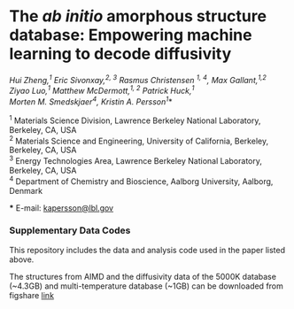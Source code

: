 
# The _ab initio_ amorphous **structure** database: Empowering machine learning to decode diffusivity

**Hui Zheng,<sup>1</sup> Eric Sivonxay,<sup>2, 3</sup> Rasmus Christensen <sup>1, 4</sup>, Max Gallant,<sup>1,2</sup>  
Ziyao Luo,<sup>1</sup> Matthew McDermott,<sup>1, 2</sup> Patrick Huck,<sup>1</sup>  
Morten M. Smedskjaer<sup>4</sup>, Kristin A. Persson<sup>1*</sup>**

<sup>1</sup> Materials Science Division, Lawrence Berkeley National Laboratory, Berkeley, CA, USA  
<sup>2</sup> Materials Science and Engineering, University of California, Berkeley, Berkeley, CA, USA  
<sup>3</sup> Energy Technologies Area, Lawrence Berkeley National Laboratory, Berkeley, CA, USA  
<sup>4</sup> Department of Chemistry and Bioscience, Aalborg University, Aalborg, Denmark  

**\*** E-mail: [kapersson@lbl.gov](mailto:kapersson@lbl.gov)


### Supplementary Data Codes
This repository includes the data and analysis code used in the paper listed above. 

The structures from AIMD and the diffusivity data of the 5000K database (~4.3GB) and multi-temperature database (~1GB) can be downloaded from figshare
[link](https://figshare.com/s/30601968f9244d8dffaa)
